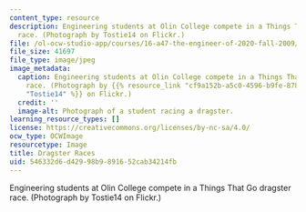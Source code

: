 ```yaml
---
content_type: resource
description: Engineering students at Olin College compete in a Things That Go dragster
  race. (Photograph by Tostie14 on Flickr.)
file: /ol-ocw-studio-app/courses/16-a47-the-engineer-of-2020-fall-2009/546332d6d42998b9891652cab34214fb_16-a47f09.jpg
file_size: 41697
file_type: image/jpeg
image_metadata:
  caption: Engineering students at Olin College compete in a Things That Go dragster
    race. (Photograph by {{% resource_link "cf9a152b-a5c0-4596-b9fe-878a0550cf01"
    "Tostie14" %}} on Flickr.)
  credit: ''
  image-alt: Photograph of a student racing a dragster.
learning_resource_types: []
license: https://creativecommons.org/licenses/by-nc-sa/4.0/
ocw_type: OCWImage
resourcetype: Image
title: Dragster Races
uid: 546332d6-d429-98b9-8916-52cab34214fb
---
```

Engineering students at Olin College compete in a Things That Go dragster race. (Photograph by Tostie14 on Flickr.)